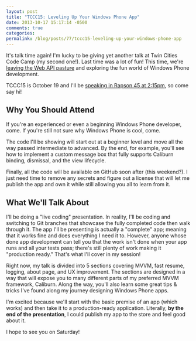 ```yaml
---
layout: post
title: "TCCC15: Leveling Up Your Windows Phone App"
date: 2013-10-17 15:17:14 -0500
comments: true
categories:
permalink: /blog/posts/77/tccc15-leveling-up-your-windows-phone-app
---
```


It's talk time again! I'm lucky to be giving yet another talk at Twin Cities Code Camp (my second one!). Last time was a lot of fun! This time, we're [leaving the Web API pasture](/Blog/Posts/66/about-my-web-api-session-at-twin-cities-code-camp) and exploring the fun world of Windows Phone development.

TCCC15 is October 19 and I'll be [speaking in Rapson 45 at 2:15pm](http://twincitiescodecamp.com/TCCC/Fall2013/Schedule.aspx), so come say hi!

## Why You Should Attend

If you're an experienced or even a beginning Windows Phone developer, come. If you're still not sure why Windows Phone is cool, come.

The code I'll be showing will start out at a beginner level and move all the way passed intermediate to advanced. By the end, for example, you'll see how to implement a custom message box that fully supports Caliburn binding, dismissal, and the view lifecycle.

Finally, all the code will be available on GitHub soon after (this weekend?). I just need time to remove any secrets and figure out a license that will let me publish the app and own it while still allowing you all to learn from it.

## What We'll Talk About

I'll be doing a "live coding" presentation. In reality, I'll be coding and switching to Git branches that showcase the fully completed code then walk through it. The app I'll be presenting is actually a "complete" app; meaning that it works fine and does everything I need it to. However, anyone whose done app development can tell you that the work isn't done when your app runs and all your tests pass; there's still plenty of work making it "production ready." That's what I'll cover in my session!

Right now, my talk is divided into 5 sections covering MVVM, fast resume, logging, about page, and UX improvement. The sections are designed in a way that will expose you to many different parts of my preferred MVVM framework, Caliburn. Along the way, you'll also learn some great tips & tricks I've found along my journey designing Windows Phone apps.

I'm excited because we'll start with the basic premise of an app (which works) and then take it to a production-ready application. Literally, **by the end of the presentation**, I could publish my app to the store and feel good about it.

I hope to see you on Saturday!